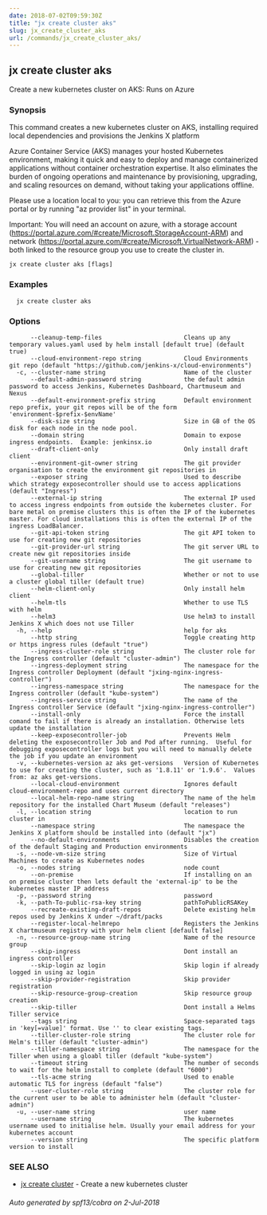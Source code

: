 ```yaml
---
date: 2018-07-02T09:59:30Z
title: "jx create cluster aks"
slug: jx_create_cluster_aks
url: /commands/jx_create_cluster_aks/
---
```

## jx create cluster aks

Create a new kubernetes cluster on AKS: Runs on Azure

### Synopsis

This command creates a new kubernetes cluster on AKS, installing required local dependencies and provisions the Jenkins X platform 

Azure Container Service (AKS) manages your hosted Kubernetes environment, making it quick and easy to deploy and manage containerized applications without container orchestration expertise. It also eliminates the burden of ongoing operations and maintenance by provisioning, upgrading, and scaling resources on demand, without taking your applications offline. 

Please use a location local to you: you can retrieve this from the Azure portal or by running "az provider list" in your terminal. 

Important: You will need an account on azure, with a storage account (https://portal.azure.com/#create/Microsoft.StorageAccount-ARM) and network (https://portal.azure.com/#create/Microsoft.VirtualNetwork-ARM) - both linked to the resource group you use to create the cluster in.

```
jx create cluster aks [flags]
```

### Examples

```
  jx create cluster aks
```

### Options

```
      --cleanup-temp-files                       Cleans up any temporary values.yaml used by helm install [default true] (default true)
      --cloud-environment-repo string            Cloud Environments git repo (default "https://github.com/jenkins-x/cloud-environments")
  -c, --cluster-name string                      Name of the cluster
      --default-admin-password string            the default admin password to access Jenkins, Kubernetes Dashboard, Chartmuseum and Nexus
      --default-environment-prefix string        Default environment repo prefix, your git repos will be of the form 'environment-$prefix-$envName'
      --disk-size string                         Size in GB of the OS disk for each node in the node pool.
      --domain string                            Domain to expose ingress endpoints.  Example: jenkinsx.io
      --draft-client-only                        Only install draft client
      --environment-git-owner string             The git provider organisation to create the environment git repositories in
      --exposer string                           Used to describe which strategy exposecontroller should use to access applications (default "Ingress")
      --external-ip string                       The external IP used to access ingress endpoints from outside the kubernetes cluster. For bare metal on premise clusters this is often the IP of the kubernetes master. For cloud installations this is often the external IP of the ingress LoadBalancer.
      --git-api-token string                     The git API token to use for creating new git repositories
      --git-provider-url string                  The git server URL to create new git repositories inside
      --git-username string                      The git username to use for creating new git repositories
      --global-tiller                            Whether or not to use a cluster global tiller (default true)
      --helm-client-only                         Only install helm client
      --helm-tls                                 Whether to use TLS with helm
      --helm3                                    Use helm3 to install Jenkins X which does not use Tiller
  -h, --help                                     help for aks
      --http string                              Toggle creating http or https ingress rules (default "true")
      --ingress-cluster-role string              The cluster role for the Ingress controller (default "cluster-admin")
      --ingress-deployment string                The namespace for the Ingress controller Deployment (default "jxing-nginx-ingress-controller")
      --ingress-namespace string                 The namespace for the Ingress controller (default "kube-system")
      --ingress-service string                   The name of the Ingress controller Service (default "jxing-nginx-ingress-controller")
      --install-only                             Force the install comand to fail if there is already an installation. Otherwise lets update the installation
      --keep-exposecontroller-job                Prevents Helm deleting the exposecontroller Job and Pod after running.  Useful for debugging exposecontroller logs but you will need to manually delete the job if you update an environment
  -v, --kubernetes-version az aks get-versions   Version of Kubernetes to use for creating the cluster, such as '1.8.11' or '1.9.6'.  Values from: az aks get-versions.
      --local-cloud-environment                  Ignores default cloud-environment-repo and uses current directory 
      --local-helm-repo-name string              The name of the helm repository for the installed Chart Museum (default "releases")
  -l, --location string                          location to run cluster in
      --namespace string                         The namespace the Jenkins X platform should be installed into (default "jx")
      --no-default-environments                  Disables the creation of the default Staging and Production environments
  -s, --node-vm-size string                      Size of Virtual Machines to create as Kubernetes nodes
  -o, --nodes string                             node count
      --on-premise                               If installing on an on premise cluster then lets default the 'external-ip' to be the kubernetes master IP address
  -p, --password string                          password
  -k, --path-To-public-rsa-key string            pathToPublicRSAKey
      --recreate-existing-draft-repos            Delete existing helm repos used by Jenkins X under ~/draft/packs
      --register-local-helmrepo                  Registers the Jenkins X chartmuseum registry with your helm client [default false]
  -n, --resource-group-name string               Name of the resource group
      --skip-ingress                             Dont install an ingress controller
      --skip-login az login                      Skip login if already logged in using az login
      --skip-provider-registration               Skip provider registration
      --skip-resource-group-creation             Skip resource group creation
      --skip-tiller                              Dont install a Helms Tiller service
      --tags string                              Space-separated tags in 'key[=value]' format. Use '' to clear existing tags.
      --tiller-cluster-role string               The cluster role for Helm's tiller (default "cluster-admin")
      --tiller-namespace string                  The namespace for the Tiller when using a gloabl tiller (default "kube-system")
      --timeout string                           The number of seconds to wait for the helm install to complete (default "6000")
      --tls-acme string                          Used to enable automatic TLS for ingress (default "false")
      --user-cluster-role string                 The cluster role for the current user to be able to administer helm (default "cluster-admin")
  -u, --user-name string                         user name
      --username string                          The kubernetes username used to initialise helm. Usually your email address for your kubernetes account
      --version string                           The specific platform version to install
```

### SEE ALSO

* [jx create cluster](/commands/jx_create_cluster/)	 - Create a new kubernetes cluster

###### Auto generated by spf13/cobra on 2-Jul-2018
